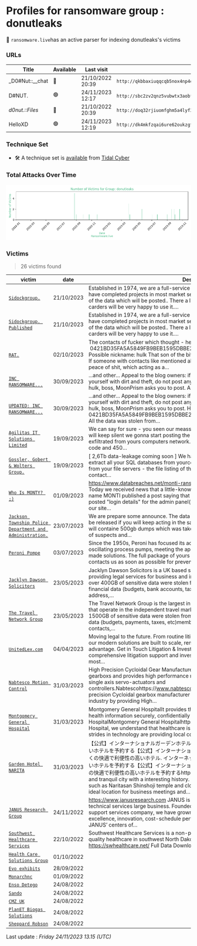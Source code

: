 # Profiles for ransomware group : **donutleaks**




🔎 `ransomware.live`has an active  parser for indexing donutleaks's victims

### URLs
| Title | Available | Last visit | fqdn | Screenshot 
|---|---|---|---|---|
| _D0#Nut::__chat | 🔴 | 21/10/2022 20:39 | `http://qkbbaxiuqqcqb5nox4np4qjcniy2q6m7yeluvj7n5i5dn7pgpcwxwfid.onion` | <a href="https://images.ransomware.live/screenshots/qkbbaxiuqqcqb5nox4np4qjcniy2q6m7yeluvj7n5i5dn7pgpcwxwfid-onion.png" target=_blank>📸</a> | 
| D#NUT. | 🟢 | 24/11/2023 12:17 | `http://sbc2zv2qnz5vubwtx3aobfpkeao6l4igjegm3xx7tk5suqhjkp5jxtqd.onion` | <a href="https://images.ransomware.live/screenshots/sbc2zv2qnz5vubwtx3aobfpkeao6l4igjegm3xx7tk5suqhjkp5jxtqd-onion.png" target=_blank>📸</a> | 
| _d0nut.::Files_ | 🔴 | 21/10/2022 20:39 | `http://doq32rjiuomfghm5a4lyf3lwwakt2774tkv4ppsos6ueo5mhx7662gid.onion` | ❌ | 
| HelloXD | 🟢 | 24/11/2023 12:19 | `http://dk4mkfzqai6ure62oukzgtypedmwlfq57yj2fube7j5wsoi6tuia7nyd.onion` | <a href="https://images.ransomware.live/screenshots/dk4mkfzqai6ure62oukzgtypedmwlfq57yj2fube7j5wsoi6tuia7nyd-onion.png" target=_blank>📸</a> | 

### Technique Set

* 🛠️ A technique set is [available](https://app.tidalcyber.com/share/techniqueset/8398e5bb-1b95-419f-9b27-d075357a575e) from [Tidal Cyber](https://www.tidalcyber.com/)


### Total Attacks Over Time

![Statistics](../graphs/stats-donutleaks.png)


### Victims

> 26 victims found

| victim | date | Description | Screenshot | 
|---|---|---|---|
| [`Sidockgroup.`](https://google.com/search?q=Sidockgroup.) | 21/10/2023 | Established in 1974, we are a full-service firm with offices  throughout Michigan and have completed projects in most market sectors (website: sidockgroup.com) First sample of the data which will be posted.. There a lot of credit card information, bills and SSNs, carders will be very happy to use it.… | <a href="https://images.ransomware.live/screenshots/posts/214b1798c91127e34e4acf4045967f15.png" target=_blank>📸</a> |
| [`Sidockgroup. Published`](https://google.com/search?q=Sidockgroup.+Published) | 21/10/2023 | Established in 1974, we are a full-service firm with offices  throughout Michigan and have completed projects in most market sectors (website: sidockgroup.com) First sample of the data which will be posted.. There a lot of credit card information, bills and SSNs, carders will be very happy to use it.… | <a href="https://images.ransomware.live/screenshots/posts/214b1798c91127e34e4acf4045967f15.png" target=_blank>📸</a> |
| [`RAT.`](https://google.com/search?q=RAT.) | 02/10/2023 | The contacts of fucker which thought - he can steal from us:  ToxID:  0421BD35FA5A5849FB9BEB1595DBBE239DDE19B46B0B8BD73EDD1107C245B46C Possible nickname: hulk  That son of the bitch, stealed target and fucked up the operation. If someone with contacts like mentioned above will contact you - know that useless peace of shit, which acting as a… | <a href="https://images.ransomware.live/screenshots/posts/55a1ccdff196ef7db6e45225b661c25a.png" target=_blank>📸</a> |
| [`INC RANSOMWARE...`](https://google.com/search?q=INC+RANSOMWARE...) | 30/09/2023 | ...and other...  Appeal to the blog owners: if you work honestly and do not want to stain yourself with dirt and theft, do not post anything that the thief and scammer known as hulk, boss, MoonPrism asks you to post. All the data was stolen from us, and one of… | <a href="https://images.ransomware.live/screenshots/posts/8c038720f33394a67b6846cc4fa0925b.png" target=_blank>📸</a> |
| [`UPDATED: INC RANSOMWARE...`](https://google.com/search?q=UPDATED%3A+INC+RANSOMWARE...) | 30/09/2023 | ...and other...  Appeal to the blog owners: if you work honestly and do not want to stain yourself with dirt and theft, do not post anything that the thief and scammer known as hulk, boss, MoonPrism asks you to post. His tox id: 0421BD35FA5A5849FB9BEB1595DBBE239DDE19B46B0B8BD73EDD1107C245B46C. All the data was stolen from… | <a href="https://images.ransomware.live/screenshots/posts/8c038720f33394a67b6846cc4fa0925b.png" target=_blank>📸</a> |
| [`Agilitas IT Solutions Limited`](https://google.com/search?q=Agilitas+IT+Solutions+Limited) | 19/09/2023 | We can say for sure - you seen our meassage which was placed on yours website. If u will keep silent we gonna start posting the source code and SQL databases which we exfiltrated from yours computers network.  First pack of data will contine 30Gb of source code and 450… | <a href="https://images.ransomware.live/screenshots/posts/d6baebd00a0faac166bb065ed7da1e76.png" target=_blank>📸</a> |
| [`Gossler, Gobert & Wolters Group.`](https://google.com/search?q=Gossler%2C+Gobert+%26+Wolters+Group.) | 19/09/2023 | [ 2,6Tb data-leakage coming soon ] We have a lot of information about your clients. We extract all your SQL databases from yourcomputers network and all your important data from your file servers - the file listing of the first pack of data which will leak if you do not contact… | <a href="https://images.ransomware.live/screenshots/posts/4da6b0849e305b173ba5144924f1feed.png" target=_blank>📸</a> |
| [`Who Is MONTY? ;)`](https://google.com/search?q=Who+Is+MONTY%3F+%3B%29) | 01/09/2023 | https://www.databreaches.net/monti-ransomware-gang-leaks-donut-leaksHello. Today we received news that a little-known (or rather unknown) group with the telling name MONTI published a post saying that we owe them 100K USD. MONTI also allegedly posted "login details" for the admin panel(of course, for some unknown reason, either our site… | <a href="https://images.ransomware.live/screenshots/posts/f970a09665f5cf507bca5ad36d0b8dfa.png" target=_blank>📸</a> |
| [`Jackson Township Police Department and Administration.`](https://google.com/search?q=Jackson+Township+Police+Department+and+Administration.) | 23/07/2023 | We are prepare some announce. The data of Police Department and FBI Supervisor will be released if you will keep acting in the same way as you did early. First data package will containe 500gb dumps which was taken by Cellebrite - there the data from phones of suspects and… | <a href="https://images.ransomware.live/screenshots/posts/efd7c1c631ad594e7a788d2e69b536a5.png" target=_blank>📸</a> |
| [`Peroni Pompe`](https://google.com/search?q=Peroni+Pompe) | 03/07/2023 | Since the 1950s, Peroni has focused its activities on the design and production of oscillating process pumps, meeting the application needs of its customers with tailor-made solutions. The full package of yours data will be uploaded within 30 day. You must contacts us as soon as possible for preventing the… | <a href="https://images.ransomware.live/screenshots/posts/0c0ce0942a7574ea749e36ae70b301b0.png" target=_blank>📸</a> |
| [`Jacklyn Dawson Solicitors`](https://google.com/search?q=Jacklyn+Dawson+Solicitors) | 23/05/2023 | Jacklyn Dawson Solicitors is a UK based solicitors and lawyers company which is providing legal services for business and individuals. This network has been hacked and over 400GB of sensitive data were stolen from company's file servers, including: financial data (budgets, bank accounts, taxes, etc)client's data (personal details, address,… | <a href="https://images.ransomware.live/screenshots/posts/e793d79f40d5b7095ca156dcc8080dd2.png" target=_blank>📸</a> |
| [`The Travel Network Group`](https://google.com/search?q=The+Travel+Network+Group) | 23/05/2023 | The Travel Network Group is the largest in Europe network of commercial businesses that operate in the independent travel market. This network has been hacked and over 1500GB of sensitive data were stolen from company's file servers, including: financial data (budgets, payments, taxes, etc)membership's data (personal details, address, contacts,… | <a href="https://images.ransomware.live/screenshots/posts/4ba45de91413bf94a4a03aec3ef34146.png" target=_blank>📸</a> |
| [`UnitedLex.com`](https://google.com/search?q=UnitedLex.com) | 04/04/2023 | Moving legal to the future. From routine litigation and IP matters to operational redesign, our modern solutions are built to scale, remove friction, and create competitive advantage. Get in Touch Litigation & Investigations Multi-platform by design, our comprehensive litigation support and investigations services are designed to take on the most… | <a href="https://images.ransomware.live/screenshots/posts/98a8d928d308fbb3de3eab12f6e3c645.png" target=_blank>📸</a> |
| [`Nabtesco Motion Control`](https://google.com/search?q=Nabtesco+Motion+Control) | 31/03/2023 | High Precision Cycloidal Gear Manufacturer - NabtescoNabtesco manufactures cycloidal gearboxs and provides high performance reduction gears, hollow shaft gear heads and single axis servo-actuators and controllers.Nabtescohttps://www.nabtescomotioncontrol.com/ Nabtesco is the largest precision Cycloidal gearbox manufacturer in the world and leads the precision gear industry by providing High… | <a href="https://images.ransomware.live/screenshots/posts/00192e5ebd7982462da2d5b5eff60308.png" target=_blank>📸</a> |
| [`Montgomery General Hospital`](https://google.com/search?q=Montgomery+General+Hospital) | 31/03/2023 | Montgomery General HospitalIt provides the patient the opportunity to access their health information securely, confidentially and at their convenience.Montgomery General HospitalMontgomery General Hospitalhttps://mghwv.com/Here at Montgomery General Hospital, we understand that healthcare is evolving. The advances in medicine and strides in technology are providing local communities access… | <a href="https://images.ransomware.live/screenshots/posts/021bcf6bc5de497587a6adbcdf42bc40.png" target=_blank>📸</a> |
| [`Garden Hotel NARITA`](https://google.com/search?q=Garden+Hotel+NARITA) | 31/03/2023 | 【公式】インターナショナルガーデンホテル成田- 成田市　成田空港近くの快適で利便性の高いホテルを予約する【公式】インターナショナルガーデンホテル成田へようこそ, 成田空港近くの快適で利便性の高いホテル. インターネット上で最良の価格で成田市の快適で利便性の高いホテルを予約する【公式】インターナショナルガーデンホテル成田- 成田市　成田空港近くの快適で利便性の高いホテルを予約するhttps://gardennarita.com/Narita is a comfortable and tranquil city with a interesting history. Conveniently located for sightseeing spots such as Naritasan Shinshoji temple and close to Narita International Airport. This is an ideal location for business meetings and… | <a href="https://images.ransomware.live/screenshots/posts/a6381ab72e579aacc208d2ef8fdfc044.png" target=_blank>📸</a> |
| [`JANUS Research Group`](https://google.com/search?q=JANUS+Research+Group) | 24/11/2022 | https://www.janusresearch.com JANUS is a technology innovator and engineering and technical services large business. Founded in 1997 as a virtual training and mission support services company, we have grown over time by forging a reputation for technical excellence, innovation, cost-schedule performance, and customer service. Today, JANUS’ centers of… | <a href="https://images.ransomware.live/screenshots/posts/e52b279175ce5441ad4a3af1918c5cd5.png" target=_blank>📸</a> |
| [`Southwest Healthcare Services`](https://google.com/search?q=Southwest+Healthcare+Services) | 22/10/2022 | Southwest Healthcare Services is a non-profit organization dedicated to providing quality healthcare in southwest North Dakota and northwest South Dakota. https://swhealthcare.net/ Full Data Download… | <a href="https://images.ransomware.live/screenshots/posts/2a39a2766abcdaa2e9ba460c4675a61b.png" target=_blank>📸</a> |
| [`Health Care Solutions Group`](https://google.com/search?q=Health+Care+Solutions+Group) | 01/10/2022 |   |   |
| [`Evo exhibits`](https://google.com/search?q=Evo+exhibits) | 28/09/2022 |   |   |
| [`Monarchnc`](https://google.com/search?q=Monarchnc) | 01/09/2022 |   |   |
| [`Enso Detego`](https://google.com/search?q=Enso+Detego) | 24/08/2022 |   |   |
| [`Sando`](https://google.com/search?q=Sando) | 24/08/2022 |   |   |
| [`CMZ UK`](https://google.com/search?q=CMZ+UK) | 24/08/2022 |   |   |
| [`PlanET Biogas Solutions`](https://google.com/search?q=PlanET+Biogas+Solutions) | 24/08/2022 |   |   |
| [`Sheppard Robson`](https://google.com/search?q=Sheppard+Robson) | 24/08/2022 |   |   |



Last update : _Friday 24/11/2023 13.15 (UTC)_
